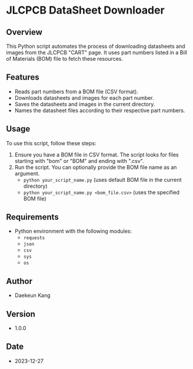 # JLCPCB DataSheet Downloader

## Overview
This Python script automates the process of downloading datasheets and images from the JLCPCB "CART" page. It uses part numbers listed in a Bill of Materials (BOM) file to fetch these resources.

## Features
- Reads part numbers from a BOM file (CSV format).
- Downloads datasheets and images for each part number.
- Saves the datasheets and images in the current directory.
- Names the datasheet files according to their respective part numbers.

## Usage
To use this script, follow these steps:
1. Ensure you have a BOM file in CSV format. The script looks for files starting with "bom" or "BOM" and ending with ".csv".
2. Run the script. You can optionally provide the BOM file name as an argument.
   - `python your_script_name.py` (uses default BOM file in the current directory)
   - `python your_script_name.py <bom_file.csv>` (uses the specified BOM file)

## Requirements
- Python environment with the following modules:
  - `requests`
  - `json`
  - `csv`
  - `sys`
  - `os`

## Author
- Daekeun Kang

## Version
- 1.0.0

## Date
- 2023-12-27
